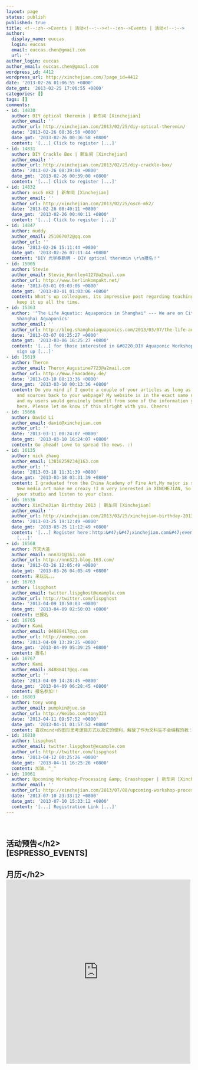 ```yaml
---
layout: page
status: publish
published: true
title: <!--:zh-->Events | 活动<!--:--><!--:en-->Events | 活动<!--:-->
author:
  display_name: euccas
  login: euccas
  email: euccas.chen@gmail.com
  url: ''
author_login: euccas
author_email: euccas.chen@gmail.com
wordpress_id: 4412
wordpress_url: http://xinchejian.com/?page_id=4412
date: '2013-02-26 01:06:55 +0800'
date_gmt: '2013-02-25 17:06:55 +0800'
categories: []
tags: []
comments:
- id: 14830
  author: DIY optical theremin | 新车间 [Xinchejian]
  author_email: ''
  author_url: http://xinchejian.com/2013/02/25/diy-optical-theremin/
  date: '2013-02-26 08:36:58 +0800'
  date_gmt: '2013-02-26 00:36:58 +0800'
  content: '[...] Click to register [...]'
- id: 14831
  author: DIY Crackle Box | 新车间 [Xinchejian]
  author_email: ''
  author_url: http://xinchejian.com/2013/02/25/diy-crackle-box/
  date: '2013-02-26 08:39:00 +0800'
  date_gmt: '2013-02-26 00:39:00 +0800'
  content: '[...] Click to register [...]'
- id: 14832
  author: osc6 mk2 | 新车间 [Xinchejian]
  author_email: ''
  author_url: http://xinchejian.com/2013/02/25/osc6-mk2/
  date: '2013-02-26 08:40:11 +0800'
  date_gmt: '2013-02-26 00:40:11 +0800'
  content: '[...] Click to register [...]'
- id: 14847
  author: muddy
  author_email: 251067072@qq.com
  author_url: ''
  date: '2013-02-26 15:11:44 +0800'
  date_gmt: '2013-02-26 07:11:44 +0800'
  content: "DIY 光学泰勒明 - DIY optical theremin \r\n报名！"
- id: 15005
  author: Stevie
  author_email: Stevie_Huntley4127@a2mail.com
  author_url: http://www.berlinkompakt.net/
  date: '2013-03-01 09:03:06 +0800'
  date_gmt: '2013-03-01 01:03:06 +0800'
  content: What's up colleagues, its impressive post regarding teachingand fully defined,
    keep it up all the time.
- id: 15363
  author: '"The Life Aquatic: Aquaponics in Shanghai" --- We are on Cityweekend -
    Shanghai Aquaponics'
  author_email: ''
  author_url: http://blog.shanghaiaquaponics.com/2013/03/07/the-life-aquatic-aquaponics-in-shanghai-we-are-on-cityweekend/
  date: '2013-03-07 00:25:27 +0800'
  date_gmt: '2013-03-06 16:25:27 +0800'
  content: '[...] for those interested in &#8220;DIY Aquaponic Workshop&#8221;, please
    sign up [...]'
- id: 15619
  author: Theron
  author_email: Theron_Augustine7723@a2mail.com
  author_url: http://Www.Fmacademy.de/
  date: '2013-03-10 08:13:36 +0800'
  date_gmt: '2013-03-10 00:13:36 +0800'
  content: Do you mind if I quote a couple of your articles as long as I provide credit
    and sources back to your webpage? My website is in the exact same niche as yours
    and my users would genuinely benefit from some of the information you provide
    here. Please let me know if this alright with you. Cheers!
- id: 15666
  author: David Li
  author_email: david@xinchejian.com
  author_url: ''
  date: '2013-03-11 00:24:07 +0800'
  date_gmt: '2013-03-10 16:24:07 +0800'
  content: Go ahead! Love to spread the news. :)
- id: 16135
  author: nick zhang
  author_email: 13818259234@163.com
  author_url: ''
  date: '2013-03-18 11:31:39 +0800'
  date_gmt: '2013-03-18 03:31:39 +0800'
  content: I graduated from the China Academy of Fine Art,My major is sculpture .but
    New media art make me creazy !I m very inerested in XINCHEJIAN, So I want to visit
    your studio and listen to your class.
- id: 16536
  author: XinCheJian Birthday 2013 | 新车间 [Xinchejian]
  author_email: ''
  author_url: http://xinchejian.com/2013/03/25/xinchejian-birthday-2013/
  date: '2013-03-25 19:12:49 +0800'
  date_gmt: '2013-03-25 11:12:49 +0800'
  content: '[...] Register here：http:&#47;&#47;xinchejian.com&#47;event2&#47;?ee=171
    [...]'
- id: 16568
  author: 齐天大圣
  author_email: nnn321@163.com
  author_url: http://nnn321.blog.163.com/
  date: '2013-03-26 12:05:49 +0800'
  date_gmt: '2013-03-26 04:05:49 +0800'
  content: 来玩玩。。。
- id: 16763
  author: lispghost
  author_email: twitter.lispghost@example.com
  author_url: http://twitter.com/lispghost
  date: '2013-04-09 10:50:03 +0800'
  date_gmt: '2013-04-09 02:50:03 +0800'
  content: 已报名
- id: 16765
  author: Kami
  author_email: 84888417@qq.com
  author_url: http://ememu.com
  date: '2013-04-09 13:39:25 +0800'
  date_gmt: '2013-04-09 05:39:25 +0800'
  content: 报名!
- id: 16767
  author: Kami
  author_email: 84888417@qq.com
  author_url: ''
  date: '2013-04-09 14:28:45 +0800'
  date_gmt: '2013-04-09 06:28:45 +0800'
  content: 报名参加!!
- id: 16803
  author: tony wong
  author_email: pumpkin@jue.so
  author_url: http://Weibo.com/tony323
  date: '2013-04-11 09:57:52 +0800'
  date_gmt: '2013-04-11 01:57:52 +0800'
  content: 喜欢mind+的图形思考逻辑方式以及它的便利，解放了作为文科生不会编程的我：）
- id: 16810
  author: lispghost
  author_email: twitter.lispghost@example.com
  author_url: http://twitter.com/lispghost
  date: '2013-04-12 00:25:26 +0800'
  date_gmt: '2013-04-11 16:25:26 +0800'
  content: 加油，^_^
- id: 19061
  author: Upcoming Workshop-Processing &amp; Grasshopper | 新车间 [Xinchejian]
  author_email: ''
  author_url: http://xinchejian.com/2013/07/08/upcoming-workshop-processing-grasshopper/
  date: '2013-07-10 23:33:12 +0800'
  date_gmt: '2013-07-10 15:33:12 +0800'
  content: '[...] Registration Link [...]'
---
```

<p><!--:zh--><br />
<h2>活动预告<&#47;h2><br />
[ESPRESSO_EVENTS]</p>
<h2>月历<&#47;h2><br />
<iframe style="border-width: 0pt;" src="https:&#47;&#47;www.google.com&#47;calendar&#47;embed?showTitle=0&amp;showPrint=0&amp;showCalendars=0&amp;mode=AGENDA&amp;height=500&amp;wkst=2&amp;bgcolor=%23FFFFFF&amp;src=xinchejian.com_loc0h655hhu81r9oaensqt87uc%40group.calendar.google.com&amp;color=%23125A12&amp;ctz=Asia%2FShanghai" height="500" width="500" frameborder="0" scrolling="no"><&#47;iframe>[ESPRESSO_CANCELLED]<!--:--><!--:en--><br />
<h2>Upcoming Events<&#47;h2><br />
[ESPRESSO_EVENTS]</p>
<h2>Calendar<&#47;h2><br />
<iframe style="border-width: 0pt;" src="https:&#47;&#47;www.google.com&#47;calendar&#47;embed?showTitle=0&amp;showPrint=0&amp;showCalendars=0&amp;mode=AGENDA&amp;height=500&amp;wkst=2&amp;bgcolor=%23FFFFFF&amp;src=xinchejian.com_loc0h655hhu81r9oaensqt87uc%40group.calendar.google.com&amp;color=%23125A12&amp;ctz=Asia%2FShanghai" height="500" width="500" frameborder="0" scrolling="no"><&#47;iframe>[ESPRESSO_CANCELLED]<!--:--></p>
